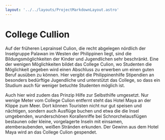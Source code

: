 ```yaml
---
layout: '../../layouts/ProjectMarkdownLayout.astro'
---
```


# College Cullion

Auf der früheren Leprainsel Culion, die recht abgelegen nördlich der Inselgruppe Palawan im Westen der Philippinen liegt, sind die Bildungsmöglichkeiten der Kinder und Jugendlichen sehr beschränkt. Eine der wenigen Möglichkeiten  bildet das College Culion, wo Studenten die Möglichkeit gegeben wird einen Abschluss zu erwerben um einen guten Beruf ausüben zu können. Hier vergibt die Philippinenhilfe Stipendien an besonders bedürftige Jugendliche und unterstützt das College, so dass ein Studium auch für weniger betuchte Studenten möglich ist. 

Auch hier wird zudem das Prinzip Hilfe zur Selbsthilfe umgesetzt. Nur wenige Meter vom College Culion entfernt steht das Hotel Maya an der Klippe zum Meer. Dort können Touristen nicht nur gut speisen und nächtigen, sondern auch Ausflüge buchen und etwa die die Insel umgebenden, wunderschönen Korallenriffe bei Schnorchelausflügen bestaunen oder kleine, vorgelagerte Inseln mit einsamen, atemberaubenden, weißen Stränden erkunden. Der Gewinn aus dem Hotel Maya wird an das College Culion gespendet.
